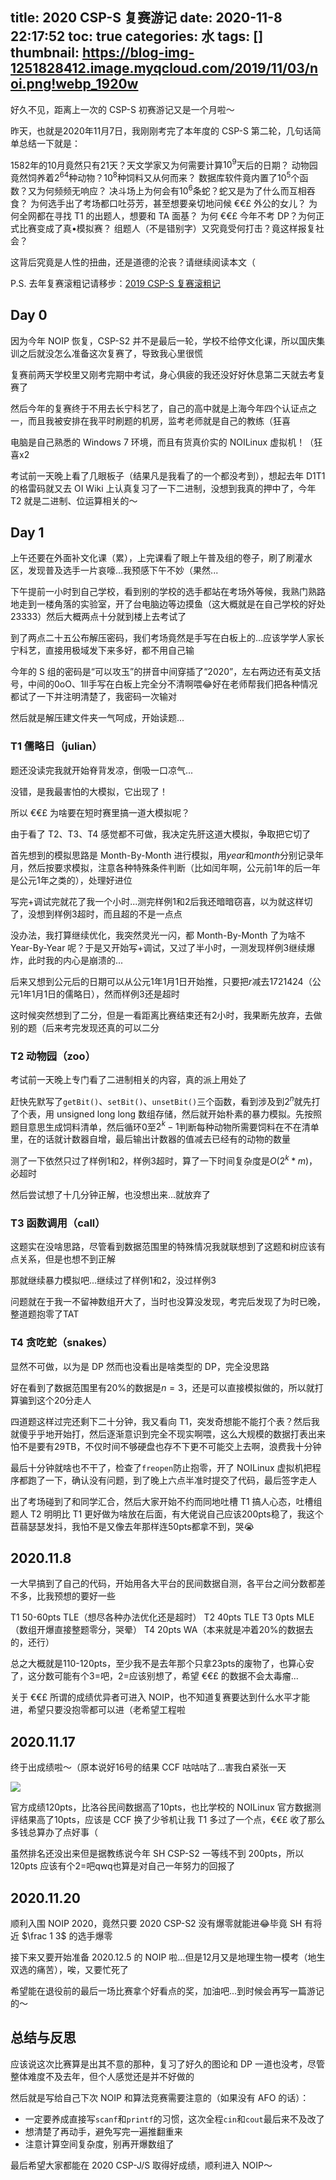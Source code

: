 title: 2020 CSP-S 复赛游记
date: 2020-11-8 22:17:52
toc: true
categories: 水
tags: []
thumbnail: https://blog-img-1251828412.image.myqcloud.com/2019/11/03/noi.png!webp_1920w
---
好久不见，距离上一次的 CSP-S 初赛游记又是一个月啦～

昨天，也就是2020年11月7日，我刚刚考完了本年度的 CSP-S 第二轮，几句话简单总结一下就是：

1582年的10月竟然只有$21$天？天文学家又为何需要计算$10^9$天后的日期？
动物园竟然饲养着$2^{64}$种动物？$10^8$种饲料又从何而来？
数据库软件竟内置了$10^5$个函数？又为何频频无响应？
决斗场上为何会有$10^6$条蛇？蛇又是为了什么而互相吞食？
为何选手出了考场都口吐芬芳，甚至想要亲切地问候 €€£ 外公的女儿？
为何全网都在寻找 T1 的出题人，想要和 TA 面基？
为何 €€£ 今年不考 DP？为何正式比赛变成了真•模拟赛？
组题人（不是错别字）又究竟受何打击？竟这样报复社会？

这背后究竟是人性的扭曲，还是道德的沦丧？请继续阅读本文（

P.S. 去年复赛滚粗记请移步：[2019 CSP-S 复赛滚粗记](https://blog.hans362.cn/2019%20CSP-S%20%E5%A4%8D%E8%B5%9B%E6%BB%9A%E7%B2%97%E8%AE%B0/)

<!--more-->

## Day 0

因为今年 NOIP 恢复，CSP-S2 并不是最后一轮，学校不给停文化课，所以国庆集训之后就没怎么准备这次复赛了，导致我心里很慌

复赛前两天学校里又刚考完期中考试，身心俱疲的我还没好好休息第二天就去考复赛了

然后今年的复赛终于不用去长宁科艺了，自己的高中就是上海今年四个认证点之一，而且我被安排在我平时刷题的机房，监考老师就是自己的教练（狂喜

电脑是自己熟悉的 Windows 7 环境，而且有货真价实的 NOILinux 虚拟机！（狂喜x2

考试前一天晚上看了几眼板子（结果凡是我看了的一个都没考到），想起去年 D1T1 的格雷码就又去 OI Wiki 上认真复习了一下二进制，没想到我真的押中了，今年 T2 就是二进制、位运算相关的～

## Day 1

上午还要在外面补文化课（累），上完课看了眼上午普及组的卷子，刷了刷灌水区，发现普及选手一片哀嚎...我预感下午不妙（果然...

下午提前一小时到自己学校，看到别的学校的选手都站在考场外等候，我熟门熟路地走到一楼角落的实验室，开了台电脑边等边摸鱼（这大概就是在自己学校的好处23333）然后大概两点十分就到楼上去考试了

到了两点二十五公布解压密码，我们考场竟然是手写在白板上的...应该学学人家长宁科艺，直接用极域发下来多好，都不用自己输

今年的 S 组的密码是“可以攻玉”的拼音中间穿插了“2020”，左右两边还有英文括号，中间的0oO、1lI手写在白板上完全分不清啊喂😂好在老师帮我们把各种情况都试了一下并注明清楚了，我密码一次输对

然后就是解压建文件夹一气呵成，开始读题...

### T1 儒略日（julian）

题还没读完我就开始脊背发凉，倒吸一口凉气...

没错，是我最害怕的大模拟，它出现了！

所以 €€£ 为啥要在短时赛里搞一道大模拟呢？

由于看了 T2、T3、T4 感觉都不可做，我决定先肝这道大模拟，争取把它切了

首先想到的模拟思路是 Month-By-Month 进行模拟，用$year$和$month$分别记录年月，然后按要求模拟，注意各种特殊条件判断（比如闰年啊，公元前1年的后一年是公元1年之类的），处理好进位

写完+调试完就花了我一个小时...测完样例1和2后我还暗暗窃喜，以为就这样切了，没想到样例3超时，而且超的不是一点点

没办法，我打算继续优化，我突然灵光一闪，都 Month-By-Month 了为啥不 Year-By-Year 呢？于是又开始写+调试，又过了半小时，一测发现样例3继续爆炸，此时我的内心是崩溃的...

后来又想到公元后的日期可以从公元1年1月1日开始推，只要把$r$减去$1721424$（公元1年1月1日的儒略日），然而样例3还是超时

这时候突然想到了二分，但是一看距离比赛结束还有2小时，我果断先放弃，去做别的题（后来考完发现还真的可以二分

### T2 动物园（zoo）

考试前一天晚上专门看了二进制相关的内容，真的派上用处了

赶快先默写了`getBit()`、`setBit()`、`unsetBit()`三个函数，看到涉及到$2^n$就先打了个表，用 unsigned long long 数组存储，然后就开始朴素的暴力模拟。先按照题目意思生成饲料清单，然后循环$0$至$2^k-1$判断每种动物所需要饲料在不在清单里，在的话就计数器自增，最后输出计数器的值减去已经有的动物的数量

测了一下依然只过了样例1和2，样例3超时，算了一下时间复杂度是$O(2^k*m)$，必超时

然后尝试想了十几分钟正解，也没想出来...就放弃了

### T3 函数调用（call）

这题实在没啥思路，尽管看到数据范围里的特殊情况我就联想到了这题和树应该有点关系，但是也想不到正解

那就继续暴力模拟吧...继续过了样例1和2，没过样例3

问题就在于我一不留神数组开大了，当时也没算没发现，考完后发现了为时已晚，整道题抱零了TAT

### T4 贪吃蛇（snakes）

显然不可做，以为是 DP 然而也没看出是啥类型的 DP，完全没思路

好在看到了数据范围里有$20\%$的数据是$n=3$，还是可以直接模拟做的，所以就打算骗到这个20分走人

四道题这样过完还剩下二十分钟，我又看向 T1，突发奇想能不能打个表？然后我就傻乎乎地开始打，然后逐渐意识到完全不现实啊喂，这么大规模的数据打表出来怕不是要有29TB，不仅时间不够硬盘也存不下更不可能交上去啊，浪费我十分钟

最后十分钟就啥也不干了，检查了`freopen`防止抱零，开了 NOILinux 虚拟机把程序都跑了一下，确认没有问题，到了晚上六点半准时提交了代码，最后签字走人

出了考场碰到了和同学汇合，然后大家开始不约而同地吐槽 T1 搞人心态，吐槽组题人 T2 明明比 T1 更好做为啥放在后面，有大佬说自己应该200pts稳了，我这个苣蒻瑟瑟发抖，我怕不是又像去年那样连50pts都拿不到，哭😭

## 2020.11.8

一大早搞到了自己的代码，开始用各大平台的民间数据自测，各平台之间分数都差不多，比我预想的要好一些

T1 50-60pts TLE（想尽各种办法优化还是超时）
T2 40pts TLE
T3 0pts MLE（数组开爆直接整题零分，哭晕）
T4 20pts WA（本来就是冲着20%的数据去的，还行）

总之大概就是110-120pts，至少我不是去年那个只拿23pts的废物了，也算心安了，这分数可能有个3=吧，2=应该别想了，希望 €€£ 的数据不会太毒瘤...

关于 €€£ 所谓的成绩优异者可进入 NOIP，也不知道复赛要达到什么水平才能进，希望只要没抱零都可以进（老希望工程啦

## 2020.11.17

终于出成绩啦～（原本说好16号的结果 CCF 咕咕咕了...害我白紧张一天

![](https://blog-img-1251828412.image.myqcloud.com/2020/11/21/16059481641917.jpg!webp_1920w)

官方成绩120pts，比洛谷民间数据高了10pts，也比学校的 NOILinux 官方数据测评结果高了10pts，应该是 CCF 换了少爷机让我 T1 多过了一个点，€€£ 收了那么多钱总算办了点好事（

虽然排名还没出来但是据教练说今年 SH CSP-S2 一等线不到 200pts，所以 120pts 应该有个2=吧qwq也算是对自己一年努力的回报了

## 2020.11.20

顺利入围 NOIP 2020，竟然只要 2020 CSP-S2 没有爆零就能进😂毕竟 SH 有将近 $\frac 1 3$ 的选手爆零

接下来又要开始准备 2020.12.5 的 NOIP 啦...但是12月又是地理生物一模考（地生双选的痛苦），唉，又要忙死了

希望能在退役前的最后一场比赛拿个好看点的奖，加油吧...到时候会再写一篇游记的～

## 总结与反思

应该说这次比赛算是出其不意的那种，复习了好久的图论和 DP 一道也没考，尽管整体难度不及去年，但个人感觉还是并不好做的

然后就是写给自己下次 NOIP 和算法竞赛需要注意的（如果没有 AFO 的话）：

* 一定要养成直接写`scanf`和`printf`的习惯，这次全程`cin`和`cout`最后来不及改了
* 想清楚了再动手，避免写完一遍推翻重来
* 注意计算空间复杂度，别再开爆数组了

最后希望大家都能在 2020 CSP-J/S 取得好成绩，顺利进入 NOIP～